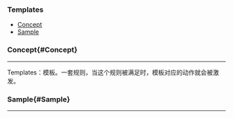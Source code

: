 ### Templates
* [Concept](#Concept)
* [Sample](#Sample)

### Concept{#Concept}
 
---

Templates：模板。一套规则，当这个规则被满足时，模板对应的动作就会被激发。

### Sample{#Sample}

---